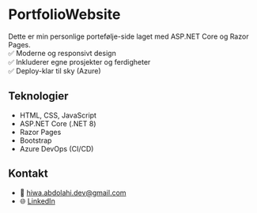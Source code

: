 # PortfolioWebsite

Dette er min personlige portefølje-side laget med ASP.NET Core og Razor Pages.  
✅ Moderne og responsivt design  
✅ Inkluderer egne prosjekter og ferdigheter  
✅ Deploy-klar til sky (Azure)

## Teknologier
- HTML, CSS, JavaScript
- ASP.NET Core (.NET 8)
- Razor Pages
- Bootstrap
- Azure DevOps (CI/CD)

## Kontakt
- 📧 hiwa.abdolahi.dev@gmail.com
- 🌐 [LinkedIn](https://www.linkedin.com/in/hiwa-abdolahi-210b03208/)
